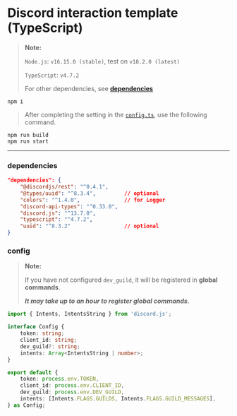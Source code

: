 # Discord interaction template (TypeScript)

> **Note:**
>
> `Node.js`: `v16.15.0 (stable)`, test on `v18.2.0 (latest)`
>
> `TypeScript`: `v4.7.2`
>
> For other dependencies, see [**dependencies**](#dependencies)

```
npm i
```

> After completing the setting in the [`config.ts`](#config), use the following command.

```
npm run build
npm run start
```

---

### dependencies

```json
"dependencies": {
    "@discordjs/rest": "^0.4.1",
    "@types/uuid": "^8.3.4",         // optional
    "colors": "^1.4.0",              // for Logger
    "discord-api-types": "^0.33.0",
    "discord.js": "^13.7.0",
    "typescript": "^4.7.2",
    "uuid": "^8.3.2"                 // optional
}
```

### config

> **Note:**
> 
> If you have not configured `dev_guild`, it will be registered in **global commands**.
> 
> _**It may take up to an hour to register global commands.**_

```ts
import { Intents, IntentsString } from 'discord.js';

interface Config {
    token: string;
    client_id: string;
    dev_guild?: string;
    intents: Array<IntentsString | number>;
}

export default {
    token: process.env.TOKEN,
    client_id: process.env.CLIENT_ID,
    dev_guild: process.env.DEV_GUILD,
    intents: [Intents.FLAGS.GUILDS, Intents.FLAGS.GUILD_MESSAGES],
} as Config;
```